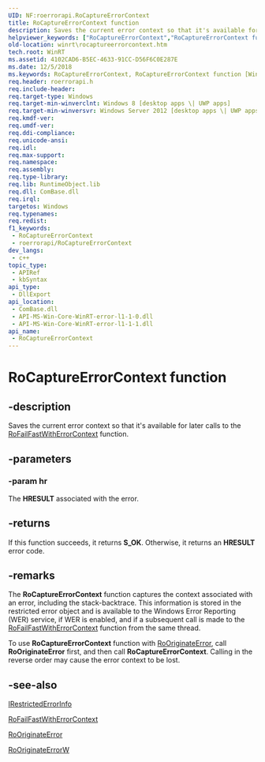 ```yaml
---
UID: NF:roerrorapi.RoCaptureErrorContext
title: RoCaptureErrorContext function
description: Saves the current error context so that it's available for later calls to the RoFailFastWithErrorContext function.
helpviewer_keywords: ["RoCaptureErrorContext","RoCaptureErrorContext function [Windows Runtime]","roerrorapi/RoCaptureErrorContext","winrt.rocaptureerrorcontext"]
old-location: winrt\rocaptureerrorcontext.htm
tech.root: WinRT
ms.assetid: 4102CAD6-B5EC-4633-91CC-D56F6C0E287E
ms.date: 12/5/2018
ms.keywords: RoCaptureErrorContext, RoCaptureErrorContext function [Windows Runtime], roerrorapi/RoCaptureErrorContext, winrt.rocaptureerrorcontext
req.header: roerrorapi.h
req.include-header: 
req.target-type: Windows
req.target-min-winverclnt: Windows 8 [desktop apps \| UWP apps]
req.target-min-winversvr: Windows Server 2012 [desktop apps \| UWP apps]
req.kmdf-ver: 
req.umdf-ver: 
req.ddi-compliance: 
req.unicode-ansi: 
req.idl: 
req.max-support: 
req.namespace: 
req.assembly: 
req.type-library: 
req.lib: RuntimeObject.lib
req.dll: ComBase.dll
req.irql: 
targetos: Windows
req.typenames: 
req.redist: 
f1_keywords:
 - RoCaptureErrorContext
 - roerrorapi/RoCaptureErrorContext
dev_langs:
 - c++
topic_type:
 - APIRef
 - kbSyntax
api_type:
 - DllExport
api_location:
 - ComBase.dll
 - API-MS-Win-Core-WinRT-error-l1-1-0.dll
 - API-MS-Win-Core-WinRT-error-l1-1-1.dll
api_name:
 - RoCaptureErrorContext
---
```


# RoCaptureErrorContext function


## -description

Saves the current error context so that it's available for later calls to the <a href="/windows/desktop/api/roerrorapi/nf-roerrorapi-rofailfastwitherrorcontext">RoFailFastWithErrorContext</a> function.

## -parameters

### -param hr

The <b>HRESULT</b> associated with the error.

## -returns

If this function succeeds, it returns <b>S_OK</b>. Otherwise, it returns an <b>HRESULT</b> error code.

## -remarks

The <b>RoCaptureErrorContext</b> function captures the context associated with an error, including the stack-backtrace. This information is stored in the restricted error object and is available to the Windows Error Reporting (WER) service, if WER is  enabled, and if a subsequent call is made to the <a href="/windows/desktop/api/roerrorapi/nf-roerrorapi-rofailfastwitherrorcontext">RoFailFastWithErrorContext</a> function from the same thread.

To use <b>RoCaptureErrorContext</b> function with <a href="/windows/desktop/api/roerrorapi/nf-roerrorapi-rooriginateerror">RoOriginateError</a>, call <b>RoOriginateError</b> first, and then call <b>RoCaptureErrorContext</b>.  Calling in the reverse order may cause the error context to be lost.

## -see-also

<a href="/windows/desktop/api/restrictederrorinfo/nn-restrictederrorinfo-irestrictederrorinfo">IRestrictedErrorInfo</a>



<a href="/windows/desktop/api/roerrorapi/nf-roerrorapi-rofailfastwitherrorcontext">RoFailFastWithErrorContext</a>



<a href="/windows/desktop/api/roerrorapi/nf-roerrorapi-rooriginateerror">RoOriginateError</a>



<a href="/windows/desktop/api/roerrorapi/nf-roerrorapi-rooriginateerrorw">RoOriginateErrorW</a>